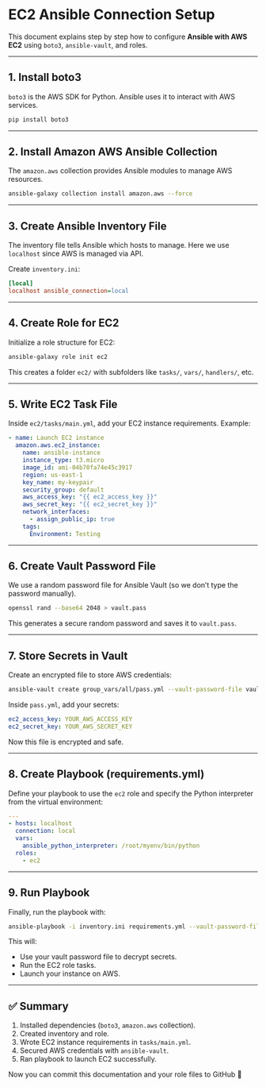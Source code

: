 # EC2 Ansible Connection Setup

This document explains step by step how to configure **Ansible with AWS EC2** using `boto3`, `ansible-vault`, and roles.

---

## 1. Install boto3
`boto3` is the AWS SDK for Python. Ansible uses it to interact with AWS services.

```bash
pip install boto3
```

---

## 2. Install Amazon AWS Ansible Collection
The `amazon.aws` collection provides Ansible modules to manage AWS resources.

```bash
ansible-galaxy collection install amazon.aws --force
```

---

## 3. Create Ansible Inventory File
The inventory file tells Ansible which hosts to manage. Here we use `localhost` since AWS is managed via API.

Create `inventory.ini`:
```ini
[local]
localhost ansible_connection=local
```

---

## 4. Create Role for EC2
Initialize a role structure for EC2:

```bash
ansible-galaxy role init ec2
```

This creates a folder `ec2/` with subfolders like `tasks/`, `vars/`, `handlers/`, etc.

---

## 5. Write EC2 Task File
Inside `ec2/tasks/main.yml`, add your EC2 instance requirements. Example:

```yaml
- name: Launch EC2 instance
  amazon.aws.ec2_instance:
    name: ansible-instance
    instance_type: t3.micro
    image_id: ami-04b70fa74e45c3917
    region: us-east-1
    key_name: my-keypair
    security_group: default
    aws_access_key: "{{ ec2_access_key }}"
    aws_secret_key: "{{ ec2_secret_key }}"
    network_interfaces:
      - assign_public_ip: true
    tags:
      Environment: Testing
```

---

## 6. Create Vault Password File
We use a random password file for Ansible Vault (so we don’t type the password manually).

```bash
openssl rand --base64 2048 > vault.pass
```

This generates a secure random password and saves it to `vault.pass`.

---

## 7. Store Secrets in Vault
Create an encrypted file to store AWS credentials:

```bash
ansible-vault create group_vars/all/pass.yml --vault-password-file vault.pass
```

Inside `pass.yml`, add your secrets:
```yaml
ec2_access_key: YOUR_AWS_ACCESS_KEY
ec2_secret_key: YOUR_AWS_SECRET_KEY
```

Now this file is encrypted and safe.

---

## 8. Create Playbook (requirements.yml)
Define your playbook to use the `ec2` role and specify the Python interpreter from the virtual environment:

```yaml
---
- hosts: localhost
  connection: local
  vars:
    ansible_python_interpreter: /root/myenv/bin/python
  roles:
    - ec2
```

---

## 9. Run Playbook
Finally, run the playbook with:

```bash
ansible-playbook -i inventory.ini requirements.yml --vault-password-file vault.pass
```

This will:
- Use your vault password file to decrypt secrets.
- Run the EC2 role tasks.
- Launch your instance on AWS.

---

## ✅ Summary
1. Installed dependencies (`boto3`, `amazon.aws` collection).  
2. Created inventory and role.  
3. Wrote EC2 instance requirements in `tasks/main.yml`.  
4. Secured AWS credentials with `ansible-vault`.  
5. Ran playbook to launch EC2 successfully.  

Now you can commit this documentation and your role files to GitHub 🚀

